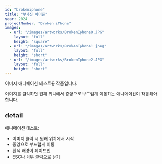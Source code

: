 ```yaml
---
id: "brokeniphone"
title: "부서진 아이폰"
year: 2024
projectNumber: "Broken iPhone"
images:
  - url: "/images/artworks/BrokenIphone0.JPG"
    layout: "full"
    height: "square"
  - url: "/images/artworks/BrokenIphone1.jpeg"
    layout: "full"
    height: "short"
  - url: "/images/artworks/BrokenIphone2.JPG"
    layout: "full"
    height: "short"
---
```


이미지 애니메이션 테스트용 작품입니다.

이미지를 클릭하면 원래 위치에서 중앙으로 부드럽게 이동하는 애니메이션이 작동해야 합니다.

## detail

애니메이션 테스트:
- 이미지 클릭 시 원래 위치에서 시작
- 중앙으로 부드럽게 이동
- 흰색 배경이 페이드인
- ESC나 외부 클릭으로 닫기
